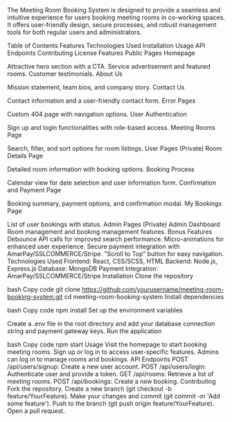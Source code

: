 The Meeting Room Booking System is designed to provide a seamless and intuitive experience for users booking meeting rooms in co-working spaces. It offers user-friendly design, secure processes, and robust management tools for both regular users and administrators.

Table of Contents
Features
Technologies Used
Installation
Usage
API Endpoints
Contributing
License
Features
Public Pages
Homepage

Attractive hero section with a CTA.
Service advertisement and featured rooms.
Customer testimonials.
About Us

Mission statement, team bios, and company story.
Contact Us

Contact information and a user-friendly contact form.
Error Pages

Custom 404 page with navigation options.
User Authentication

Sign up and login functionalities with role-based access.
Meeting Rooms Page

Search, filter, and sort options for room listings.
User Pages (Private)
Room Details Page

Detailed room information with booking options.
Booking Process

Calendar view for date selection and user information form.
Confirmation and Payment Page

Booking summary, payment options, and confirmation modal.
My Bookings Page

List of user bookings with status.
Admin Pages (Private)
Admin Dashboard
Room management and booking management features.
Bonus Features
Debounce API calls for improved search performance.
Micro-animations for enhanced user experience.
Secure payment integration with AmarPay/SSLCOMMERCE/Stripe.
"Scroll to Top" button for easy navigation.
Technologies Used
Frontend: React, CSS/SCSS, HTML
Backend: Node.js, Express.js
Database: MongoDB
Payment Integration: AmarPay/SSLCOMMERCE/Stripe
Installation
Clone the repository

bash
Copy code
git clone https://github.com/yourusername/meeting-room-booking-system.git
cd meeting-room-booking-system
Install dependencies

bash
Copy code
npm install
Set up the environment variables

Create a .env file in the root directory and add your database connection string and payment gateway keys.
Run the application

bash
Copy code
npm start
Usage
Visit the homepage to start booking meeting rooms.
Sign up or log in to access user-specific features.
Admins can log in to manage rooms and bookings.
API Endpoints
POST /api/users/signup: Create a new user account.
POST /api/users/login: Authenticate user and provide a token.
GET /api/rooms: Retrieve a list of meeting rooms.
POST /api/bookings: Create a new booking.
Contributing
Fork the repository.
Create a new branch (git checkout -b feature/YourFeature).
Make your changes and commit (git commit -m 'Add some feature').
Push to the branch (git push origin feature/YourFeature).
Open a pull request.